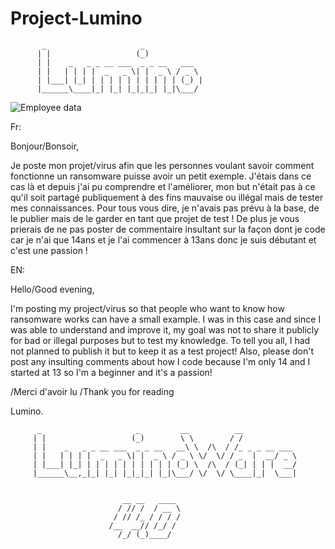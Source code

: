 # Project-Lumino

           _                     _             
          | |                   (_)            
          | |    _   _ _ __ ___  _ _ __   ___  
          | |   | | | |  _   _ \| |  _ \ / _ \ 
          | |___| |_| | | | | | | | | | | (_) |
          |______\____|_| |_| |_|_|_| |_|\___/
                                    
                                    
![Employee data](https://i.imgur.com/xwQz0TU.jpg "Employee Data title")

Fr:

Bonjour/Bonsoir,

Je poste mon projet/virus afin que les personnes voulant savoir comment fonctionne un ransomware puisse avoir un petit exemple. J'étais dans ce cas là et depuis j'ai pu comprendre et l'améliorer, mon but n'était pas à ce qu'il soit partagé publiquement à des fins mauvaise ou illégal mais de tester mes connaissances. Pour tous vous dire, je n'avais pas prévu à la base, de le publier mais de le garder en tant que projet de test ! De plus je vous prierais de ne pas poster de commentaire insultant sur la façon dont je code car je n'ai que 14ans et je l'ai commencer à 13ans donc je suis débutant et c'est une passion !

EN:

Hello/Good evening,

I'm posting my project/virus so that people who want to know how ransomware works can have a small example. I was in this case and since I was able to understand and improve it, my goal was not to share it publicly for bad or illegal purposes but to test my knowledge. To tell you all, I had not planned to publish it but to keep it as a test project! Also, please don't post any insulting comments about how I code because I'm only 14 and I started at 13 so I'm a beginner and it's a passion!


/Merci d'avoir lu
/Thank you for reading

Lumino.


          _                     _         __          __            
         | |                   (_)        \ \        / /            
         | |    _   _ _ __ ___  _ _ __   __\ \  /\  / /_ _ _ __ ___ 
         | |   | | | |  _   _ \| |  _ \ / _ \ \/  \/ / _  |  __/ _ \
         | |___| |_| | | | | | | | | | | (_) \  /\  / (_| | | |  __/
         |______\__,_|_| |_| |_|_|_| |_|\___/ \/  \/ \____|_|  \___|
                                                           
                                                          
                             __ __   ____ 
                            / // /  / __ \
                           / // /_ / / / /
                          /__  __// /_/ / 
                            /_/ (_)____/                

